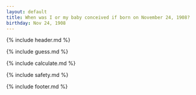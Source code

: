 ```yaml
---
layout: default
title: When was I or my baby conceived if born on November 24, 1908?
birthday: Nov 24, 1908
---
```


{% include header.md %}

{% include guess.md %}

{% include calculate.md %}

{% include safety.md %}

{% include footer.md %}



